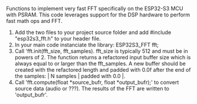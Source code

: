 Functions to implement very fast FFT specifically on the ESP32-S3 MCU with PSRAM.
This code leverages support for the DSP hardware to perform fast math ops and FFT.
1) Add the two files to your project source folder and add #include "esp32s3_fft.h" to your header file.
2) In your main code instanciate the library: ESP32S3_FFT fft;
3) Call 'fft.init(fft_size, fft_samples). fft_size is typically 512 and must be in powers of 2. The 
function returns a refactored input buffer size which is always equal to or larger than the
fft_samples. A new buffer should be created with the refactored length and padded with 0.0f after the
end of the samples: | N samples | padded with 0.0 |.
4) Call 'fft.compute(float *source_bufr, float *output_bufr);' to convert source data (audio or ???). The
results of the FFT are written to 'output_bufr'.


